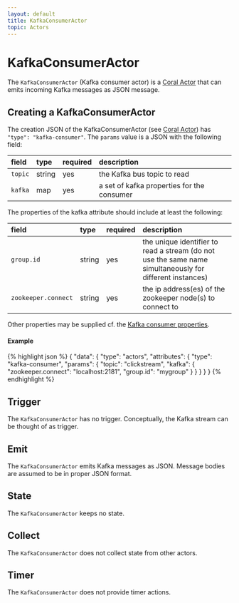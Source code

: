 ```yaml
---
layout: default
title: KafkaConsumerActor
topic: Actors
---
```

<!--
   Licensed to the Apache Software Foundation (ASF) under one or more
   contributor license agreements.  See the NOTICE file distributed with
   this work for additional information regarding copyright ownership.
   The ASF licenses this file to You under the Apache License, Version 2.0
   (the "License"); you may not use this file except in compliance with
   the License.  You may obtain a copy of the License at

       http://www.apache.org/licenses/LICENSE-2.0

   Unless required by applicable law or agreed to in writing, software
   distributed under the License is distributed on an "AS IS" BASIS,
   WITHOUT WARRANTIES OR CONDITIONS OF ANY KIND, either express or implied.
   See the License for the specific language governing permissions and
   limitations under the License.
-->

# KafkaConsumerActor
The `KafkaConsumerActor` (Kafka consumer actor) is a [Coral Actor](/coral/docs/Overview-Actors.html) that can emits incoming Kafka messages as JSON message.

## Creating a KafkaConsumerActor
The creation JSON of the KafkaConsumerActor (see [Coral Actor](/coral/docs/Overview-Actors.html)) has `"type": "kafka-consumer"`.
The `params` value is a JSON with the following field:

field  | type | required | description
:----- | :---- | :--- | :------------
`topic` | string | yes| the Kafka bus topic to read
`kafka` | map | yes| a set of kafka properties for the consumer

The properties of the kafka attribute should include at least the following:

field  | type | required | description
:----- | :---- | :--- | :------------
`group.id` | string | yes| the unique identifier to read a stream (do not use the same name simultaneously for different instances)
`zookeeper.connect` | string | yes| the ip address(es) of the zookeeper node(s) to connect to

Other properties may be supplied cf. the [Kafka consumer properties](https://kafka.apache.org/documentation.html#consumerconfigs).

#### Example

{% highlight json %}
{
  "data": {
    "type": "actors",
    "attributes": {
      "type": "kafka-consumer",
      "params": {
        "topic": "clickstream",
        "kafka": {
          "zookeeper.connect": "localhost:2181",
          "group.id": "mygroup"
        }
      }
    }
  }
}
{% endhighlight %}

## Trigger
The `KafkaConsumerActor` has no trigger.
Conceptually, the Kafka stream can be thought of as trigger.

## Emit
The `KafkaConsumerActor` emits Kafka messages as JSON.
Message bodies are assumed to be in proper JSON format.

## State
The `KafkaConsumerActor` keeps no state.

## Collect
The `KafkaConsumerActor` does not collect state from other actors.

## Timer
The `KafkaConsumerActor` does not provide timer actions.